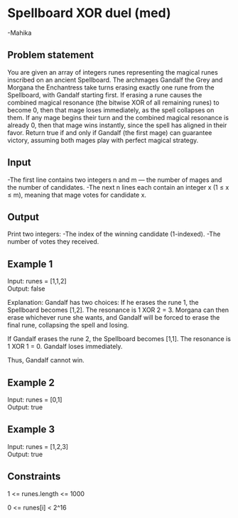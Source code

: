 # Spellboard XOR duel (med)
-Mahika
## Problem statement 
You are given an array of integers runes representing the magical runes inscribed on an ancient Spellboard. The archmages Gandalf the Grey and Morgana the Enchantress take turns erasing exactly one rune from the Spellboard, with Gandalf starting first. If erasing a rune causes the combined magical resonance (the bitwise XOR of all remaining runes) to become 0, then that mage loses immediately, as the spell collapses on them.
If any mage begins their turn and the combined magical resonance is already 0, then that mage wins instantly, since the spell has aligned in their favor.
Return true if and only if Gandalf (the first mage) can guarantee victory, assuming both mages play with perfect magical strategy.

## Input
-The first line contains two integers n and m — the number of mages and the number of candidates.
-The next n lines each contain an integer x (1 ≤ x ≤ m), meaning that mage votes for candidate x.

## Output

Print two integers:
-The index of the winning candidate (1-indexed).
-The number of votes they received.

## Example 1

Input: runes = [1,1,2]  
Output: false


Explanation:
Gandalf has two choices:
If he erases the rune 1, the Spellboard becomes [1,2]. The resonance is 1 XOR 2 = 3. Morgana can then erase whichever rune she wants, and Gandalf will be forced to erase the final rune, collapsing the spell and losing.

If Gandalf erases the rune 2, the Spellboard becomes [1,1]. The resonance is 1 XOR 1 = 0. Gandalf loses immediately.

Thus, Gandalf cannot win.

## Example 2

Input: runes = [0,1]  
Output: true


## Example 3

Input: runes = [1,2,3]  
Output: true

## Constraints

1 <= runes.length <= 1000

0 <= runes[i] < 2^16
